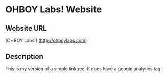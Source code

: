 # OHBOY Labs! Website 

## Website URL
[OHBOY Labs!] (http://ohboylabs.com)

## Description
This is my version of a simple linktree. It does have a google analytics tag.
